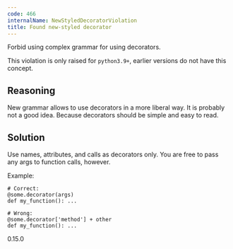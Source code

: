 ```yaml
---
code: 466
internalName: NewStyledDecoratorViolation
title: Found new-styled decorator
---
```


Forbid using complex grammar for using decorators.

This violation is only raised for `python3.9+`, earlier versions do not
have this concept.

## Reasoning
New grammar allows to use decorators in a more liberal way. It is
probably not a good idea. Because decorators should be simple and
easy to read.

## Solution
Use names, attributes, and calls as decorators only. You are free to
pass any args to function calls, however.

Example:

    # Correct:
    @some.decorator(args)
    def my_function(): ...
    
    # Wrong:
    @some.decorator['method'] + other
    def my_function(): ...

<div class="versionadded">

0.15.0

</div>